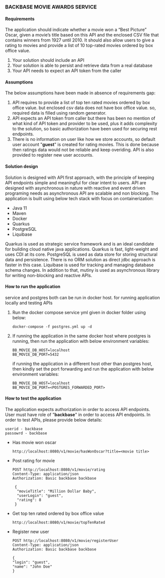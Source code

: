 ### BACKBASE MOVIE AWARDS SERVICE

#### Requirements
   The application should indicate whether a movie won a “Best Picture” Oscar, given a
   movie’s title based on this API and the enclosed CSV file that contains winners from
   1927 until 2010. It should also allow users to give a rating to movies and provide a list
   of 10 top-rated movies ordered by box office value.

   1. Your solution should include an API
   2. Your solution is able to persist and retrieve data from a real database 
   3. Your API needs to expect an API token from the caller

#### Assumptions

   The below assumptions have been made in absence of requirements gap:
   1. API requires to provide a list of top ten rated movies ordered by box office value. but enclosed csv data does not have box office value. so, required data is filled using random generator.
   2. API expects an API token from caller but there has been no mention of what kind of API token and provider to be used, plus it adds complexity to the solution, so basic authorization have been used for securing rest endpoints.
   3. There is no information on user like how we store accounts, so default user account "__guest__" is created for rating movies. This is done because then ratings data would not be reliable and keep overiding. API is also provided to register new user accounts.

#### Solution design

   Solution is designed with API first approach, with the principle of keeping API endpoints simple and meaningful for clear intent to users. 
   API are designed with asynchronous in nature with reactive and event driven programing needs as asynchronous API are scalable and non blocking.
   The application is built using below tech stack with focus on containerization:
   
   * Java 11
   * Maven
   * Docker
   * Quarkus
   * PostgreSQL
   * Liquibase

   Quarkus is used as strategic service framework and is an ideal candidate for building cloud native java applications. Quarkus is fast, light-weight and uses CDI at its core.
   PostgreSQL is used as data store for storing structural data and persistence. There is no ORM solution as direct jdbc approach is faster in this case. 
   Liquibase is used for tracking and managing database schema changes. 
   In addition to that, mutiny is used as asynchronous library for writing non-blocking and reactive APIs.

#### How to run the application

   service and postgres both can be run in docker host. for running application locally and testing APIs

   1. Run the docker compose service yml given in docker folder using below:
      ````
      docker-compose -f postgres.yml up -d
      ````
   
   2. If running the application in the same docker host where postgres is running, then run the application with below environment variables:
      ````
      BB_MOVIE_DB_HOST=localhost
      BB_MOVIE_DB_PORT=5432
      ````
      if running the application in a different host other than postgres host, then kindly set the port forwarding and run the application with below environment variables:
      ````
      BB_MOVIE_DB_HOST=localhost
      BB_MOVIE_DB_PORT=<POSTGRES_FORWARDED_PORT>
      ````

#### How to test the application
    
The application expects authorization in order to access API endpoints. User must have role of "__backbase__" in order to access API endpoints.
In order to test APIs, please provide below details:

    userid - backbase
    passowrd - backbase

* Has movie won oscar
    ````
    http://localhost:8080/v1/movie/hasWonOscar?title=<movie title>
    ````

* Post rating for movie
    ````
    POST http://localhost:8080/v1/movie/rating
    Content-Type: application/json
    Authorization: Basic backbase backbase

     {
      "movieTitle": "Million Dollar Baby",
      "userLogin": "guest",
      "rating": 8
     }
    ````
  
* Get top ten rated ordered by box office value
    ````
    http://localhost:8080/v1/movie/topTenRated
    ````

* Register new user
    ````
    POST http://localhost:8080/v1/movie/registerUser
    Content-Type: application/json
    Authorization: Basic backbase backbase

    {
    "login": "guest",
    "name": "John Doe"
    }
    ````
